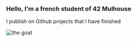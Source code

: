 ### Hello, I'm a french student of 42 Mulhouse
I publish on Github projects that I have finished

<!--
**MiyukiMizore/MiyukiMizore** is a ✨ _special_ ✨ repository because its `README.md` (this file) appears on your GitHub profile.

Here are some ideas to get you started:

- 🔭 I’m currently working on ...
- 🌱 I’m currently learning ...
- 👯 I’m looking to collaborate on ...
- 🤔 I’m looking for help with ...
- 💬 Ask me about ...
- 📫 How to reach me: ...
- 😄 Pronouns: ...
- ⚡ Fun fact: ...
-->
![the goat](https://user-images.githubusercontent.com/100625067/176420440-82929d6c-1d31-4d79-a1ed-47d3fd8c7d52.gif)

